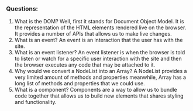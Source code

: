 ### Questions:
1. What is the DOM?
    Well, first it stands for Document Object Model. It is the representation of the HTML elements rendered live on the browser. It provides a number of APIs that allows us to make live changes. 
2. What is an event?
    An event is an interaction that the user has with the site.
3. What is an event listener?
    An event listener is when the browser is told to listen or watch for a specific user interaction with the site and then the browser executes
    any code that may be attached to it.
4. Why would we convert a NodeList into an Array?
    A NodeList provides a very limited amount of methods and properties meanwhile, Array has a long list of methods and properties that we could use.
5. What is a component?
    Components are a way to allow us to bundle code together that allows us to build new elements that shares styling and functionality.
